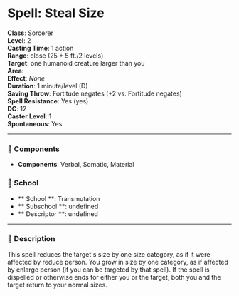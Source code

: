 
# Spell: Steal Size
**Class**: Sorcerer  
**Level**: 2  
**Casting Time**: 1 action  
**Range**: close (25 + 5 ft./2 levels)  
**Target**: one humanoid creature larger than you  
**Area**:   
**Effect**: _None_  
**Duration**: 1 minute/level (D)  
**Saving Throw**: Fortitude negates (+2 vs. Fortitude negates)  
**Spell Resistance**: Yes (yes)  
**DC**: 12  
**Caster Level**: 1  
**Spontaneous**: Yes

---

### 🔮 Components
- **Components**: Verbal, Somatic, Material

### 🏫 School
- ** School **: Transmutation
- ** Subschool **: undefined
- ** Descriptor **: undefined
---

### 📜 Description
This spell reduces the target's size by one size category, as if it were affected by reduce person. You grow in size by one category, as if affected by enlarge person (if you can be targeted by that spell). If the spell is dispelled or otherwise ends for either you or the target, both you and the target return to your normal sizes.
